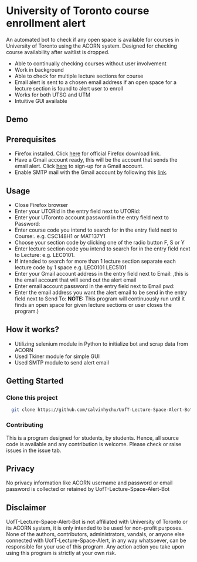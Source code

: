 # University of Toronto course enrollment alert

An automated bot to check if any open space is available for courses in University of Toronto using the ACORN system. Designed for checking course availability after waitlist is dropped.

- Able to continually checking courses without user involvement
- Work in background
- Able to check for multiple lecture sections for course
- Email alert is sent to a chosen email address if an open space for a lecture section is found to alert user to enroll
- Works for both UTSG and UTM
- Intuitive GUI available

## Demo 

## Prerequisites
- Firefox installed. Click [here](https://www.mozilla.org/en-US/firefox/new/) for official Firefox download link.
- Have a Gmail account ready, this will be the account that sends the email alert. Click [here](https://accounts.google.com/signup?hl=en) to sign-up for a Gmail account.
- Enable SMTP mail with the Gmail account by following this [link](https://www.youtube.com/watch?v=D-NYmDWiFjU).

## Usage
- Close Firefox browser
- Enter your UTORid in the entry field next to UTORid:
- Enter your UToronto account password in the entry field next to Password:
- Enter course code you intend to search for in the entry field next to Course:. e.g. CSC148H1 or MAT137Y1
- Choose your section code by clicking one of the radio button F, S or Y
- Enter lecture section code you intend to search for in the entry field next to Lecture: e.g. LEC0101.
- If intended to search for more than 1 lecture section separate each lecture code by 1 space e.g. LEC0101 LEC5101
- Enter your Gmail account address in the entry field next to Email: ,this is the email account that will send out the alert email
- Enter email account password in the entry field next to Email pwd: 
- Enter the email address you want the alert email to be send in the entry field next to Send To:
<b>NOTE:</b> This program will continuously run until it finds an open space for given lecture sections or user closes the program.)<br>

## How it works?
- Utilizing selenium module in Python to initialize bot and scrap data from ACORN
- Used Tkiner module for simple GUI
- Used SMTP module to send alert email

## Getting Started

### Clone this project

```bash
  git clone https://github.com/calvinhychu/UofT-Lecture-Space-Alert-Bot/
```
### Contributing
This is a program designed for students, by students. Hence, all source code is available and any contribution is welcome. Please check or raise issues in the issue tab.

## Privacy
No privacy information like ACORN username and password or email password is collected or retained by UofT-Lecture-Space-Alert-Bot

## Disclaimer
UofT-Lecture-Space-Alert-Bot is not affiliated with University of Toronto or its ACORN system, it is only intended to be used for non-profit purposes.
None of the authors, contributors, administrators, vandals, or anyone else connected with UofT-Lecture-Space-Alert, in any way whatsoever, can be responsible for your use of this program. Any action action you take upon using this program is strictly at your own risk.